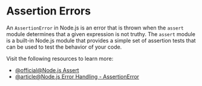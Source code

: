 # Assertion Errors

An `AssertionError` in Node.js is an error that is thrown when the `assert` module determines that a given expression is not truthy. The `assert` module is a built-in Node.js module that provides a simple set of assertion tests that can be used to test the behavior of your code.

Visit the following resources to learn more:

- [@official@Node.js Assert](https://nodejs.org/api/assert.html#new-assertassertionerroroptions)
- [@article@Node.js Error Handling - AssertionError](https://blog.airbrake.io/blog/nodejs-error-handling/assertionerror-nodejs)